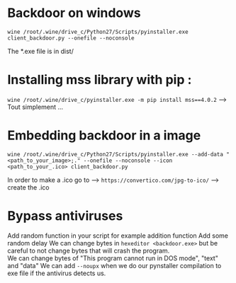 # Backdoor on windows 
	
	wine /root/.wine/drive_c/Python27/Scripts/pyinstaller.exe client_backdoor.py --onefile --noconsole

The *.exe file is in dist/

# Installing mss library with pip :
`wine /root/.wine/drive_c/pyinstaller.exe -m pip install mss==4.0.2`  --> Tout simplement ...

# Embedding backdoor in a image 
		
	wine /root/.wine/drive_c/Python27/Scripts/pyinstaller.exe --add-data "<path_to_your_image>;." --onefile --noconsole --icon <path_to_your_.ico> client_backdoor.py

In order to make a .ico go to --> `https://convertico.com/jpg-to-ico/` --> create the .ico

# Bypass antiviruses
Add random function in your script for example addition function 
Add some random delay
We can change bytes in `hexeditor <backdoor.exe>` but be careful to not change bytes that will crash the program.<br>
We can change bytes of "This program cannot run in DOS mode", "text" and "data"
We can add `--noupx` when we do our pynstaller compilation to exe file if the antivirus detects us.
